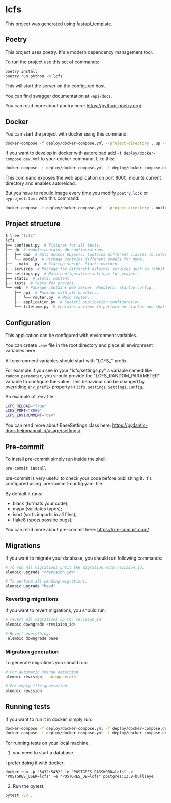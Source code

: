 # lcfs

This project was generated using fastapi_template.

## Poetry

This project uses poetry. It's a modern dependency management
tool.

To run the project use this set of commands:

```bash
poetry install
poetry run python -m lcfs
```

This will start the server on the configured host.

You can find swagger documentation at `/api/docs`.

You can read more about poetry here: https://python-poetry.org/

## Docker

You can start the project with docker using this command:

```bash
docker-compose -f deploy/docker-compose.yml --project-directory . up --build
```

If you want to develop in docker with autoreload add `-f deploy/docker-compose.dev.yml` to your docker command.
Like this:

```bash
docker-compose -f deploy/docker-compose.yml -f deploy/docker-compose.dev.yml --project-directory . up --build
```

This command exposes the web application on port 8000, mounts current directory and enables autoreload.

But you have to rebuild image every time you modify `poetry.lock` or `pyproject.toml` with this command:

```bash
docker-compose -f deploy/docker-compose.yml --project-directory . build
```

## Project structure

```bash
$ tree "lcfs"
lcfs
├── conftest.py  # Fixtures for all tests.
├── db  # module contains db configurations
│   ├── dao  # Data Access Objects. Contains different classes to interact with database.
│   └── models  # Package contains different models for ORMs.
├── __main__.py  # Startup script. Starts uvicorn.
├── services  # Package for different external services such as rabbit or redis etc.
├── settings.py  # Main configuration settings for project.
├── static  # Static content.
├── tests  # Tests for project.
└── web  # Package contains web server. Handlers, startup config.
    ├── api  # Package with all handlers.
    │   └── router.py  # Main router.
    ├── application.py  # FastAPI application configuration.
    └── lifetime.py  # Contains actions to perform on startup and shutdown.
```

## Configuration

This application can be configured with environment variables.

You can create `.env` file in the root directory and place all
environment variables here.

All environment variables should start with "LCFS_" prefix.

For example if you see in your "lcfs/settings.py" a variable named like
`random_parameter`, you should provide the "LCFS_RANDOM_PARAMETER"
variable to configure the value. This behaviour can be changed by overriding `env_prefix` property
in `lcfs.settings.Settings.Config`.

An example of .env file:
```bash
LCFS_RELOAD="True"
LCFS_PORT="8000"
LCFS_ENVIRONMENT="dev"
```

You can read more about BaseSettings class here: https://pydantic-docs.helpmanual.io/usage/settings/

## Pre-commit

To install pre-commit simply run inside the shell:
```bash
pre-commit install
```

pre-commit is very useful to check your code before publishing it.
It's configured using .pre-commit-config.yaml file.

By default it runs:
* black (formats your code);
* mypy (validates types);
* isort (sorts imports in all files);
* flake8 (spots possibe bugs);


You can read more about pre-commit here: https://pre-commit.com/

## Migrations

If you want to migrate your database, you should run following commands:
```bash
# To run all migrations until the migration with revision_id.
alembic upgrade "<revision_id>"

# To perform all pending migrations.
alembic upgrade "head"
```

### Reverting migrations

If you want to revert migrations, you should run:
```bash
# revert all migrations up to: revision_id.
alembic downgrade <revision_id>

# Revert everything.
 alembic downgrade base
```

### Migration generation

To generate migrations you should run:
```bash
# For automatic change detection.
alembic revision --autogenerate

# For empty file generation.
alembic revision
```


## Running tests

If you want to run it in docker, simply run:

```bash
docker-compose -f deploy/docker-compose.yml -f deploy/docker-compose.dev.yml --project-directory . run --build --rm api pytest -vv .
docker-compose -f deploy/docker-compose.yml -f deploy/docker-compose.dev.yml --project-directory . down
```

For running tests on your local machine.
1. you need to start a database.

I prefer doing it with docker:
```
docker run -p "5432:5432" -e "POSTGRES_PASSWORD=lcfs" -e "POSTGRES_USER=lcfs" -e "POSTGRES_DB=lcfs" postgres:13.8-bullseye
```


2. Run the pytest.
```bash
pytest -vv .
```
